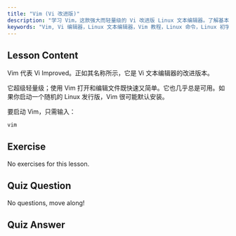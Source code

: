 ```yaml
---
title: "Vim (Vi 改进版)"
description: "学习 Vim，这款强大而轻量级的 Vi 改进版 Linux 文本编辑器。了解基本用法以及 Vim 对 Linux 用户至关重要的原因。"
keywords: "Vim, Vi 编辑器，Linux 文本编辑器，Vim 教程，Linux 命令，Linux 初学者，Vim 指南"
---
```


## Lesson Content

Vim 代表 Vi Improved。正如其名称所示，它是 Vi 文本编辑器的改进版本。

它超级轻量级；使用 Vim 打开和编辑文件既快速又简单。它也几乎总是可用。如果你启动一个随机的 Linux 发行版，Vim 很可能默认安装。

要启动 Vim，只需输入：

```bash
vim
```

## Exercise

No exercises for this lesson.

## Quiz Question

No questions, move along!

## Quiz Answer

